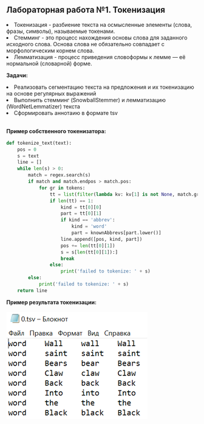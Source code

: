 ## Лабораторная работа №1. Токенизация
<li> Токенизация - разбиение текста на осмысленные элементы (слова, фразы, символы), называемые токенами. <br>
<li> Стемминг - это процесс нахождения основы слова для заданного исходного слова. Основа слова не обязательно совпадает с морфологическим корнем слова.<br>
<li> Лемматизация - процесс приведения словоформы к лемме — её нормальной (словарной) форме.<br>
  
**Задачи:**
<li> Реализовать сегментацию текста на предложения и их токенизацию на основе регулярных выражений
<li> Выполнить стемминг (SnowballStemmer) и лемматизацию (WordNetLemmatizer) текста
<li> Сформировать аннотаию в формате tsv
<br>
  <br>
  
  **Пример собственного токенизатора:**
```python
def tokenize_text(text):
    pos = 0
    s = text
    line = []
    while len(s) > 0:
        match = regex.search(s)
        if match and match.endpos > match.pos:
            for gr in tokens:
                tt = list(filter(lambda kv: kv[1] is not None, match.groupdict().items()))
                if len(tt) == 1:
                    kind = tt[0][0]
                    part = tt[0][1]
                    if kind == 'abbrev':
                        kind = 'word'
                        part = knownAbbrevs[part.lower()]
                    line.append([pos, kind, part])
                    pos += len(tt[0][1])
                    s = s[len(tt[0][1]):]
                    break
                else:
                    print('failed to tokenize: ' + s)
        else:
            print('failed to tokenize: ' + s)
    return line  
```
  **Пример результата токенизации:**
  <br>
  <br>
![Результат токенизации](https://github.com/kivirciks/nlp/blob/main/assets/example_tokenizer.PNG)
